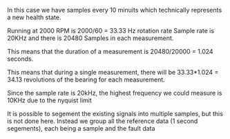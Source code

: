 

In this case we have samples every 10 minuits which technically represents a new health state.

Running at 2000 RPM is 2000/60 = 33.33 Hz rotation rate
Sample rate is 20KHz and there is 20480 Samples in each measurement.

This means that the duration of a measurement is 20480/20000 = 1.024 seconds.

This means that during a single measurement, there will be 33.33*1.024 = 34.13 revolutions of the bearing for each measurement.

Since the sample rate is 20kHz, the highest frequency we could measure is 10KHz due to the nyquist limit 

It is possible to segement the existing signals into multiple samples, but this is not done here.
Instead we group all the reference data (1 second segements), each being a sample and the fault data